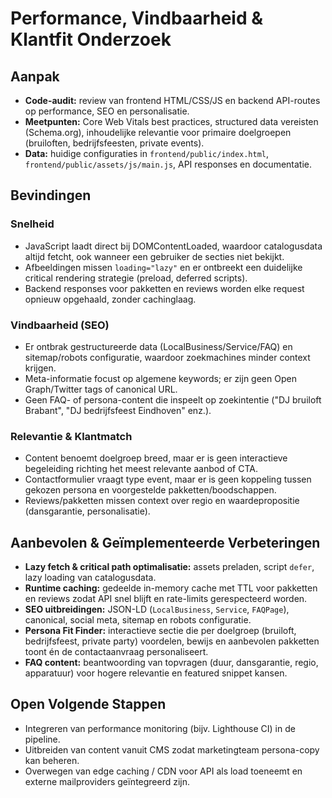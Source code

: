 # Performance, Vindbaarheid & Klantfit Onderzoek

## Aanpak
- **Code-audit:** review van frontend HTML/CSS/JS en backend API-routes op performance, SEO en personalisatie.
- **Meetpunten:** Core Web Vitals best practices, structured data vereisten (Schema.org), inhoudelijke relevantie voor primaire doelgroepen (bruiloften, bedrijfsfeesten, private events).
- **Data:** huidige configuraties in `frontend/public/index.html`, `frontend/public/assets/js/main.js`, API responses en documentatie.

## Bevindingen
### Snelheid
- JavaScript laadt direct bij DOMContentLoaded, waardoor catalogusdata altijd fetcht, ook wanneer een gebruiker de secties niet bekijkt.
- Afbeeldingen missen `loading="lazy"` en er ontbreekt een duidelijke critical rendering strategie (preload, deferred scripts).
- Backend responses voor pakketten en reviews worden elke request opnieuw opgehaald, zonder cachinglaag.

### Vindbaarheid (SEO)
- Er ontbrak gestructureerde data (LocalBusiness/Service/FAQ) en sitemap/robots configuratie, waardoor zoekmachines minder context krijgen.
- Meta-informatie focust op algemene keywords; er zijn geen Open Graph/Twitter tags of canonical URL.
- Geen FAQ- of persona-content die inspeelt op zoekintentie ("DJ bruiloft Brabant", "DJ bedrijfsfeest Eindhoven" enz.).

### Relevantie & Klantmatch
- Content benoemt doelgroep breed, maar er is geen interactieve begeleiding richting het meest relevante aanbod of CTA.
- Contactformulier vraagt type event, maar er is geen koppeling tussen gekozen persona en voorgestelde pakketten/boodschappen.
- Reviews/pakketten missen context over regio en waardepropositie (dansgarantie, personalisatie).

## Aanbevolen & Geïmplementeerde Verbeteringen
- **Lazy fetch & critical path optimalisatie:** assets preladen, script `defer`, lazy loading van catalogusdata.
- **Runtime caching:** gedeelde in-memory cache met TTL voor pakketten en reviews zodat API snel blijft en rate-limits gerespecteerd worden.
- **SEO uitbreidingen:** JSON-LD (`LocalBusiness`, `Service`, `FAQPage`), canonical, social meta, sitemap en robots configuratie.
- **Persona Fit Finder:** interactieve sectie die per doelgroep (bruiloft, bedrijfsfeest, private party) voordelen, bewijs en aanbevolen pakketten toont én de contactaanvraag personaliseert.
- **FAQ content:** beantwoording van topvragen (duur, dansgarantie, regio, apparatuur) voor hogere relevantie en featured snippet kansen.

## Open Volgende Stappen
- Integreren van performance monitoring (bijv. Lighthouse CI) in de pipeline.
- Uitbreiden van content vanuit CMS zodat marketingteam persona-copy kan beheren.
- Overwegen van edge caching / CDN voor API als load toeneemt en externe mailproviders geïntegreerd zijn.

